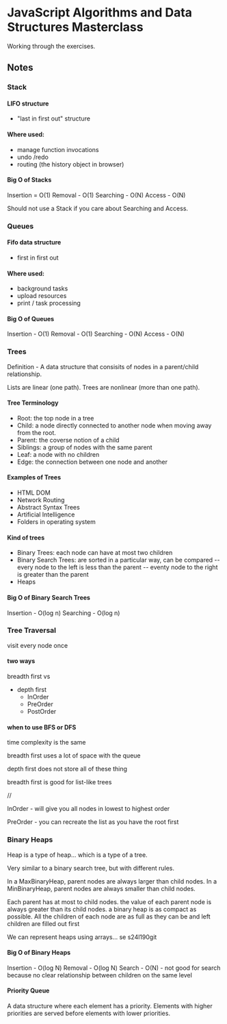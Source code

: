 # JavaScript Algorithms and Data Structures Masterclass

Working through the exercises.

## Notes

### Stack

#### LIFO structure
- "last in first out" structure

#### Where used:
- manage function invocations
- undo /redo
- routing (the history object in browser)

#### Big O of Stacks
Insertion = O(1)
Removal - O(1)
Searching - O(N)
Access - O(N)

Should not use a Stack if you care about Searching and Access.

### Queues

#### Fifo data structure
- first in first out

#### Where used:
- background tasks
- upload resources
- print / task processing

#### Big O of Queues
Insertion - O(1)
Removal - O(1)
Searching - O(N)
Access - O(N)

### Trees

Definition - A data structure that consisits of nodes in a parent/child relationship.

Lists are linear (one path). Trees are nonlinear (more than one path).

#### Tree Terminology
- Root: the top node in a tree
- Child: a node directly connected to another node when moving away from the root.
- Parent: the coverse notion of a child
- Siblings: a group of nodes with the same parent
- Leaf: a node with no children
- Edge: the connection between one node and another

#### Examples of Trees
- HTML DOM
- Network Routing
- Abstract Syntax Trees
- Artificial Intelligence
- Folders in operating system

#### Kind of trees
- Binary Trees: each node can have at most two children
- Binary Search Trees: are sorted in a particular way, can be compared
    -- every node to the left is less than the parent
    -- eventy node to the right is greater than the parent
- Heaps

#### Big O of Binary Search Trees
Insertion - O(log n)
Searching - O(log n)

### Tree Traversal

visit every node once

#### two ways
breadth first
vs
- depth first
    - InOrder
    - PreOrder
    - PostOrder 

#### when to use BFS or DFS

time complexity is the same

breadth first uses a lot of space with the queue

depth first does not store all of these thing

breadth first is good for list-like trees

//

InOrder - will give you all nodes in lowest to highest order

PreOrder - you can recreate the list as you have the root first

### Binary Heaps

Heap is a type of heap... which is a type of a tree.

Very similar to a binary search tree, but with different rules.

In a MaxBinaryHeap, parent nodes are always larger than child nodes.
In a MinBinaryHeap, parent nodes are always smaller than child nodes.

Each parent has at most to child nodes.
the value of each parent node is always greater than its child nodes.
a binary heap is as compact as possible. All the children of each node are as full as they can be and left children are filled out first

We can represent heaps using arrays... se s24l190git

#### Big O of Binary Heaps

Insertion - O(log N)
Removal - O(log N)
Search - O(N) - not good for search because no clear relationship between children on the same level

#### Priority Queue
A data structure where each element has a priority. Elements with higher priorities are served before elements with lower priorities.



